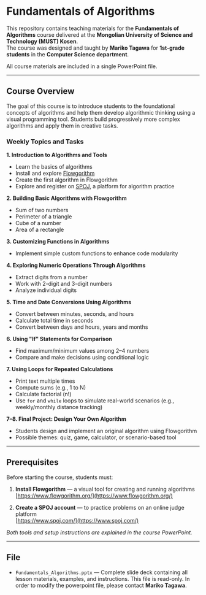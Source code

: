 # Fundamentals of Algorithms

This repository contains teaching materials for the **Fundamentals of Algorithms** course delivered at the **Mongolian University of Science and Technology (MUST) Kosen**.  
The course was designed and taught by **Mariko Tagawa** for **1st-grade students** in the **Computer Science department**.

All course materials are included in a single PowerPoint file.

---

## Course Overview

The goal of this course is to introduce students to the foundational concepts of algorithms and help them develop algorithmic thinking using a visual programming tool. Students build progressively more complex algorithms and apply them in creative tasks.

### Weekly Topics and Tasks

**1. Introduction to Algorithms and Tools**  
- Learn the basics of algorithms  
- Install and explore [Flowgorithm](https://www.flowgorithm.org/)  
- Create the first algorithm in Flowgorithm  
- Explore and register on [SPOJ](https://www.spoj.com/), a platform for algorithm practice

**2. Building Basic Algorithms with Flowgorithm**  
- Sum of two numbers  
- Perimeter of a triangle  
- Cube of a number  
- Area of a rectangle  

**3. Customizing Functions in Algorithms**  
- Implement simple custom functions to enhance code modularity

**4. Exploring Numeric Operations Through Algorithms**  
- Extract digits from a number  
- Work with 2-digit and 3-digit numbers  
- Analyze individual digits

**5. Time and Date Conversions Using Algorithms**  
- Convert between minutes, seconds, and hours  
- Calculate total time in seconds  
- Convert between days and hours, years and months

**6. Using "If" Statements for Comparison**  
- Find maximum/minimum values among 2–4 numbers  
- Compare and make decisions using conditional logic

**7. Using Loops for Repeated Calculations**  
- Print text multiple times  
- Compute sums (e.g., 1 to N)  
- Calculate factorial (n!)  
- Use `for` and `while` loops to simulate real-world scenarios (e.g., weekly/monthly distance tracking)

**7–8. Final Project: Design Your Own Algorithm**  
- Students design and implement an original algorithm using Flowgorithm  
- Possible themes: quiz, game, calculator, or scenario-based tool

---

## Prerequisites

Before starting the course, students must:

1. **Install Flowgorithm** — a visual tool for creating and running algorithms  
   [https://www.flowgorithm.org/](https://www.flowgorithm.org/)

2. **Create a SPOJ account** — to practice problems on an online judge platform  
   [https://www.spoj.com/](https://www.spoj.com/)

*Both tools and setup instructions are explained in the course PowerPoint.*

---

## File

- `Fundamentals_Algorithms.pptx` — Complete slide deck containing all lesson materials, examples, and instructions.
This file is read-only. In order to modify the powerpoint file, please contact **Mariko Tagawa**.

